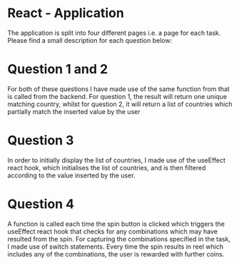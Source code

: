 # React - Application

The application is split into four different pages i.e. a page for each task. Please find a small description for each question below:

# Question 1 and 2

For both of these questions I have made use of the same function from that is called from the backend. For question 1, the result will return one unique matching country, whilst for question 2, it will return a list of countries which partially match the inserted value by the user

# Question 3

In order to initially display the list of countries, I made use of the useEffect react hook, which initialises the list of countries, and is then filtered according to the value inserted by the user. 

# Question 4

A function is called each time the spin button is clicked which triggers the useEffect react hook that checks for any combinations which may have resulted from the spin. For capturing the combinations specified in the task, I made use of switch statements. Every time the spin results in reel which includes any of the combinations, the user is rewarded with further coins. 
